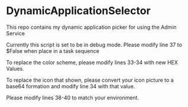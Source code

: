 # DynamicApplicationSelector
This repo contains my dynamic application picker for using the Admin Service

Currently this script is set to be in debug mode. Please modify line 37 to $False when place in a task sequence

To replace the color scheme, please modify lines 33-34 with new HEX Values.

To replace the icon that shown, please convert your icon picture to a base64 formation and modify line 34 with that value.

Please modify lines 38-40 to match your environment.
